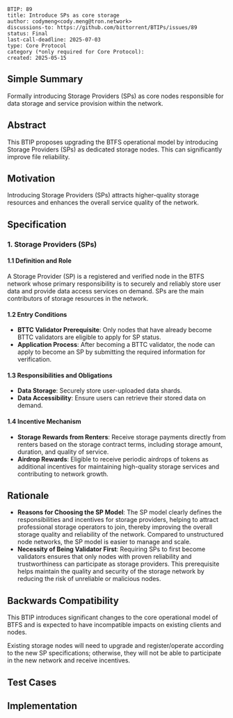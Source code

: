 ```
BTIP: 89
title: Introduce SPs as core storage
author: codymeng<cody.meng@tron.network>
discussions-to: https://github.com/bittorrent/BTIPs/issues/89
status: Final 
last-call-deadline: 2025-07-03
type: Core Protocol
category (*only required for Core Protocol):
created: 2025-05-15
```

## Simple Summary

Formally introducing Storage Providers (SPs) as core nodes responsible for data storage and service provision within the network.

## Abstract

This BTIP proposes upgrading the BTFS operational model by introducing Storage Providers (SPs) as dedicated storage nodes. This can significantly improve file reliability.

## Motivation

Introducing Storage Providers (SPs) attracts higher-quality storage resources and enhances the overall service quality of the network.

## Specification

### 1. Storage Providers (SPs)

#### 1.1 Definition and Role

A Storage Provider (SP) is a registered and verified node in the BTFS network whose primary responsibility is to securely and reliably store user data and provide data access services on demand. SPs are the main contributors of storage resources in the network.

#### 1.2 Entry Conditions

- **BTTC Validator Prerequisite**: Only nodes that have already become BTTC validators are eligible to apply for SP status.
- **Application Process**: After becoming a BTTC validator, the node can apply to become an SP by submitting the required information for verification.

#### 1.3 Responsibilities and Obligations

- **Data Storage**: Securely store user-uploaded data shards.
- **Data Accessibility**: Ensure users can retrieve their stored data on demand.

#### 1.4 Incentive Mechanism

- **Storage Rewards from Renters**: Receive storage payments directly from renters based on the storage contract terms, including storage amount, duration, and quality of service.
- **Airdrop Rewards**: Eligible to receive periodic airdrops of tokens as additional incentives for maintaining high-quality storage services and contributing to network growth.

## Rationale

- **Reasons for Choosing the SP Model**: The SP model clearly defines the responsibilities and incentives for storage providers, helping to attract professional storage operators to join, thereby improving the overall storage quality and reliability of the network. Compared to unstructured node networks, the SP model is easier to manage and scale.
- **Necessity of Being Validator First**: Requiring SPs to first become validators ensures that only nodes with proven reliability and trustworthiness can participate as storage providers. This prerequisite helps maintain the quality and security of the storage network by reducing the risk of unreliable or malicious nodes.

## Backwards Compatibility

This BTIP introduces significant changes to the core operational model of BTFS and is expected to have incompatible impacts on existing clients and nodes.

Existing storage nodes will need to upgrade and register/operate according to the new SP specifications; otherwise, they will not be able to participate in the new network and receive incentives.

## Test Cases

## Implementation
